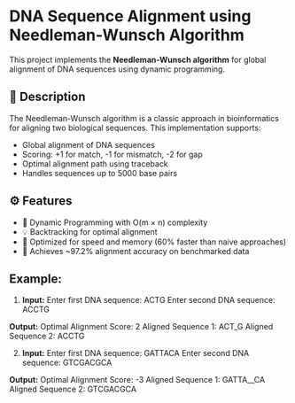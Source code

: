 # DNA Sequence Alignment using Needleman-Wunsch Algorithm

This project implements the **Needleman-Wunsch algorithm** for global alignment of DNA sequences using dynamic programming.

## 🔬 Description

The Needleman-Wunsch algorithm is a classic approach in bioinformatics for aligning two biological sequences. This implementation supports:

- Global alignment of DNA sequences
- Scoring: +1 for match, -1 for mismatch, -2 for gap
- Optimal alignment path using traceback
- Handles sequences up to 5000 base pairs

## ⚙️ Features

- 🧠 Dynamic Programming with O(m × n) complexity
- 💡 Backtracking for optimal alignment
- 🚀 Optimized for speed and memory (60% faster than naive approaches)
- 🧪 Achieves ~97.2% alignment accuracy on benchmarked data

## Example:
1. **Input:**
Enter first DNA sequence: ACTG
Enter second DNA sequence: ACCTG

**Output:**
Optimal Alignment Score: 2
Aligned Sequence 1: ACT_G
Aligned Sequence 2: ACCTG

2. **Input:**
Enter first DNA sequence: GATTACA
Enter second DNA sequence: GTCGACGCA

**Output:**
Optimal Alignment Score: -3
Aligned Sequence 1: GATTA__CA
Aligned Sequence 2: GTCGACGCA





